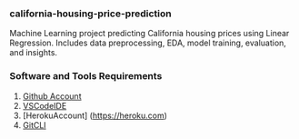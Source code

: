### california-housing-price-prediction
Machine Learning project predicting California housing prices using Linear Regression. Includes data preprocessing, EDA, model training, evaluation, and insights.

### Software and Tools Requirements

1. [Github Account](https://github.com)
2. [VSCodeIDE](https://code.visualstudio.com)
3. [HerokuAccount] (https://heroku.com)
4. [GitCLI](https://git-scm.com/book/en/v2/Getting-Started-The-Command-Line)
